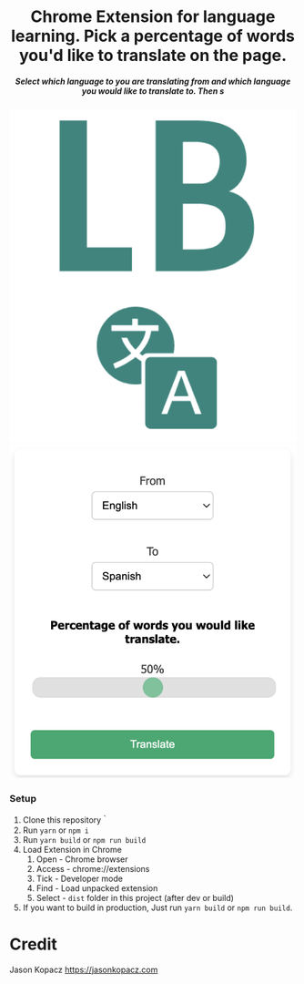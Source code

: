 <div align="center">
<h1> Chrome Extension for language learning. Pick a percentage of words you'd like to translate on the page.</h1>

<h5>
Select which language to you are translating from and which language you would like to translate to. Then s
</h5>
<img src="public/icon-128.png" alt="logo"/>
<img src="public/ui.png" alt="logo"/>
</div>

### Setup <a name="setup"></a>
1. Clone this repository｀
3. Run `yarn` or `npm i`
4. Run `yarn build` or `npm run build`
5. Load Extension in Chrome
   1. Open - Chrome browser
   2. Access - chrome://extensions
   3. Tick - Developer mode
   4. Find - Load unpacked extension
   5. Select - `dist` folder in this project (after dev or build)
6. If you want to build in production, Just run `yarn build` or `npm run build`.

# Credit <a name="credit"></a>
Jason Kopacz
https://jasonkopacz.com
